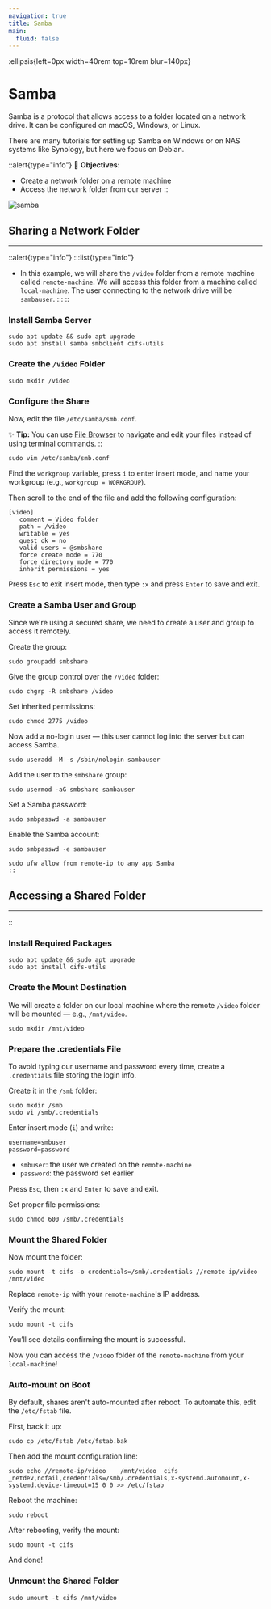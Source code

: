 ```yaml
---
navigation: true
title: Samba
main:
  fluid: false
---
```

:ellipsis{left=0px width=40rem top=10rem blur=140px}
# Samba

Samba is a protocol that allows access to a folder located on a network drive. It can be configured on macOS, Windows, or Linux.

There are many tutorials for setting up Samba on Windows or on NAS systems like Synology, but here we focus on Debian.

::alert{type="info"}
🎯 __Objectives:__
- Create a network folder on a remote machine
- Access the network folder from our server
::

![samba](/img/global/smb.svg)

## Sharing a Network Folder
---
::alert{type="info"}
:::list{type="info"}
- In this example, we will share the `/video` folder from a remote machine called `remote-machine`. We will access this folder from a machine called `local-machine`. The user connecting to the network drive will be `sambauser`.
:::
::

### Install Samba Server

```shell
sudo apt update && sudo apt upgrade
sudo apt install samba smbclient cifs-utils
```

### Create the `/video` Folder

```shell
sudo mkdir /video
```

### Configure the Share

Now, edit the file `/etc/samba/smb.conf`.

✨ **Tip:** You can use [File Browser](/serveex/files/file-browser) to navigate and edit your files instead of using terminal commands.
\::

```shell
sudo vim /etc/samba/smb.conf
```

Find the `workgroup` variable, press `i` to enter insert mode, and name your workgroup (e.g., `workgroup = WORKGROUP`).

Then scroll to the end of the file and add the following configuration:

```properties
[video]
   comment = Video folder
   path = /video
   writable = yes
   guest ok = no
   valid users = @smbshare
   force create mode = 770
   force directory mode = 770
   inherit permissions = yes
```

Press `Esc` to exit insert mode, then type `:x` and press `Enter` to save and exit.

### Create a Samba User and Group

Since we're using a secured share, we need to create a user and group to access it remotely.

Create the group:

```shell
sudo groupadd smbshare
```

Give the group control over the `/video` folder:

```shell
sudo chgrp -R smbshare /video
```

Set inherited permissions:

```shell
sudo chmod 2775 /video
```

Now add a no-login user — this user cannot log into the server but can access Samba.

```shell
sudo useradd -M -s /sbin/nologin sambauser
```

Add the user to the `smbshare` group:

```shell
sudo usermod -aG smbshare sambauser
```

Set a Samba password:

```shell
sudo smbpasswd -a sambauser
```

Enable the Samba account:

```shell
sudo smbpasswd -e sambauser
```

```shell
sudo ufw allow from remote-ip to any app Samba
::
```

## Accessing a Shared Folder

---

\::

### Install Required Packages

```shell
sudo apt update && sudo apt upgrade
sudo apt install cifs-utils
```

### Create the Mount Destination

We will create a folder on our local machine where the remote `/video` folder will be mounted — e.g., `/mnt/video`.

```shell
sudo mkdir /mnt/video
```

### Prepare the .credentials File

To avoid typing our username and password every time, create a `.credentials` file storing the login info.

Create it in the `/smb` folder:

```shell
sudo mkdir /smb
sudo vi /smb/.credentials
```

Enter insert mode (`i`) and write:

```properties
username=smbuser
password=password
```

* `smbuser`: the user we created on the `remote-machine`
* `password`: the password set earlier

Press `Esc`, then `:x` and `Enter` to save and exit.

Set proper file permissions:

```shell
sudo chmod 600 /smb/.credentials
```

### Mount the Shared Folder

Now mount the folder:

```shell
sudo mount -t cifs -o credentials=/smb/.credentials //remote-ip/video /mnt/video
```

Replace `remote-ip` with your `remote-machine`'s IP address.

Verify the mount:

```shell
sudo mount -t cifs
```

You’ll see details confirming the mount is successful.

Now you can access the `/video` folder of the `remote-machine` from your `local-machine`!

### Auto-mount on Boot

By default, shares aren't auto-mounted after reboot. To automate this, edit the `/etc/fstab` file.

First, back it up:

```shell
sudo cp /etc/fstab /etc/fstab.bak
```

Then add the mount configuration line:

```shell
sudo echo //remote-ip/video    /mnt/video  cifs   _netdev,nofail,credentials=/smb/.credentials,x-systemd.automount,x-systemd.device-timeout=15 0 0 >> /etc/fstab
```

Reboot the machine:

```shell
sudo reboot
```

After rebooting, verify the mount:

```shell
sudo mount -t cifs
```

And done!

### Unmount the Shared Folder

```shell
sudo umount -t cifs /mnt/video
```